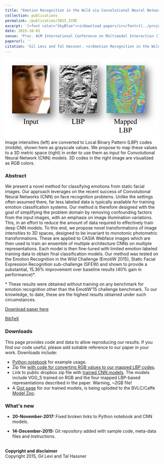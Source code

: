 ```yaml
---
title: "Emotion Recognition in the Wild via Convolutional Neural Networks and Mapped Binary Patterns"
collection: publications
permalink: /publication/2015_ICMI
excerpt: '[<font color="SkyBlue"><i>Download paper</i></font>](../projects/cnn_emotions/LeviHassner_ICMI15.pdf)'
date: 2015-10-01
venue: 'Proc. ACM International Conference on Multimodal Interaction (ICMI), Seattle'
paperurl: ''
citation: 'Gil Levi and Tal Hassner. <i>Emotion Recognition in the Wild via Convolutional Neural Networks and Mapped Binary Patterns.</i> Proc. ACM International Conference on Multimodal Interaction (ICMI), Seattle, 2015.'
---
```


<img src='../projects/cnn_emotions/teaser.jpg'><br/>
Image intensities (left) are converted to Local Binary Pattern (LBP) codes (middle), shown here as grayscale values. We propose to map these values to a 3D metric space (right) in order to use them as input for Convolutional Neural Network (CNN) models. 3D codes in the right image are visualized as RGB colors.

### Abstract
We present a novel method for classifying emotions from static facial images. Our approach leverages on the recent success of Convolutional Neural Networks (CNN) on face recognition problems. Unlike the settings often assumed there, far less labeled data is typically available for training emotion classification systems. Our method is therefore designed with the goal of simplifying the problem domain by removing confounding factors from the input images, with an emphasis on image illumination variations. This, in an effort to reduce the amount of data required to effectively train deep CNN models. To this end, we propose novel transformations of image intensities to 3D spaces, designed to be invariant to monotonic photometric transformations. These are applied to CASIA Webface images which are then used to train an ensemble of multiple architecture CNNs on multiple representations. Each model is then fine-tuned with limited emotion labeled training data to obtain final classification models. Our method was tested on the Emotion Recognition in the Wild Challenge (EmotiW 2015), Static Facial Expression Recognition sub-challenge (SFEW) and shown to provide a substantial, 15.36% improvement over baseline results (40% gain in performance)\*.

\* These results were obtained without training on any benchmark for emotion recognition other than the EmotiW'15 challenge benchmark. To our knowledge, to date, these are the highest results obtained under such circumstances.

[Download paper here](../projects/cnn_emotions/LeviHassner_ICMI15.pdf)

[BibTeX](../projects/cnn_emotions/BibTeX.txt)

### Downloads
This page provides code and data to allow reproducing our results. If you find our code useful, please add suitable reference to our paper in your work. Downloads include:
- [Python notebook](https://github.com/GilLevi/AgeGenderDeepLearning/blob/master/EmotiW_Demo.ipynb) for example usage.
- Zip file [with code for converting RGB values to our mapped LBP codes](../projects/cnn_emotions/LBP_mapping_Matlab.zip).
- Link to public dropbox zip file with [trained CNN models](https://drive.google.com/open?id=0BydFau0VP3XSYk9ZVnVNd0ZvVk0). The models include VGG_S trained on RGB and the four mapped LBP-based representations described in the paper. Warning, ~2GB file!
- A [Gist page](https://gist.github.com/GilLevi/54aee1b8b0397721aa4b) for our trained models, is being uploded to the BVLC/Caffe [Model Zoo](https://github.com/BVLC/caffe/wiki/Model-Zoo).


### What's new 
- <b>20-November-2017: </b>
Fixed broken links to Python notebook and CNN models. 

- <b>14-December-2015: </b>
Git repository added with sample code, meta-data files and instructions. 

<br/>
<b>Copyright and disclaimer</b>
<br/>Copyright 2015, Gil Levi and Tal Hassner 
